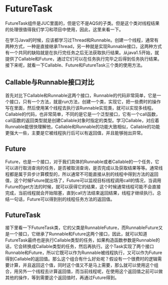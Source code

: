# FutureTask

FutureTask组件是JUC里面的，但是它不是AQS的子类。但是这个类对线程结果的处理很值得我们学习和项目中使用，因此，这里来看一下。

在学习Java的时候，应该都学习过Thread和Runnable。创建一个线程，通常有两种方式，一种是直接继承Thread，另一种就是实现Runnable接口，这两种方式有一个共同的缺陷就是在执行完任务之后无法获取执行结果。从java1.5开始，就提供了Callable和Future，通过它们可以在任务执行完毕之后得到任务执行结果。接下来呢，就看一下Callable、Future和FutureTask三个类的使用方法。

## Callable与Runnable接口对比

首先对比下Callable和Runnable这两个接口，Runnable的代码非常简单，它是一个接口，只有一个方法，就是run方法，创建一个类，实现它，把一些费时的操作写在里面，然后使用某个线程去执行该Runnable实现类，就可以实现多线程。Callable的代码，也非常简单，不同的是它是一个泛型接口，它有一个call函数，call函数的返回类型就是创建Callable对象时指定的类型。学习Callable，对应着Runnable能很快理解他，Callable和Runnable的功能大致相似，Callable的功能更强大一些，主要是它被线程执行后可以有返回值，并且能够抛出异常。

## Future

Future，也是一个接口，对于我们具体的Runnable或者Callable的一个任务，它可以进行取消查询的任务，是否被取消查询，是否完成以及获取结果等等。通常线程都是属于异步计算模型的，所以通常不可能直接从别的线程中得到方法的返回值，这个时候Future就出场了，Future可以监视目标线程调用call的情况，当调用Future的get方法的时候，就可以获得它的结果，这个时候通常线程可能不会直接完成，当前线程就会开始阻塞，直到call方法结束返回结果，线程才继续执行。总结一句话，Future可以得到别的线程任务方法的返回值。

## FutureTask

接下里看一下FutureTask类，它的父类是RunnableFuture，而RunnableFuture又是一个接口，它继承了Runnable和Future这两个接口，因此，就可以知道FutureTask最终也是执行Callable类型的任务，如果构造函数参数是Runnable的话，它会转换成Callable类型的任务，然后再执行。这个Task实现了两个接口Runnable和Future，所以它既可以作为Runnable被线程执行，又可以作为Future得到Callable的返回值。那么这个组合有什么好处呢？假设有一个很费时的逻辑需要计算，并且返回这个值，同时这个值又不是马上需要，那么就可以使用这个组合，用另外一个线程去计算返回值，而当前线程呢，在使用这个返回值之前可以做其他的操作，等到需要这个返回值时，再通过Future得到。

